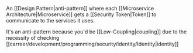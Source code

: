 An [[Design Pattern|anti-pattern]] where each [[Microservice Architecture|Microservice]] gets a [[Security Token|Token]] to communicate to the services it uses.

It's an anti-pattern because you'd be [[Low-Coupling|coupling]] due to the necessity of checking [[carreer/development/programming/security/identity/Identity|identity]]
